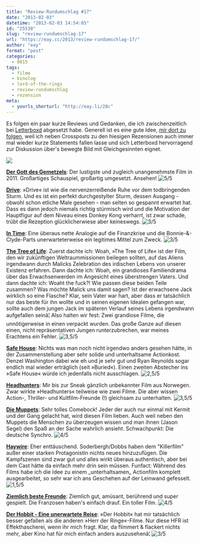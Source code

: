 ```yaml
---
title: "Review-Rundumschlag #17"
date: "2013-02-03"
datetime: "2013-02-03 14:54:05"
id: "25538"
slug: "review-rundumschlag-17"
url: "https://eay.cc/2013/review-rundumschlag-17/"
author: "eay"
format: "post"
categories:
  - 0815
tags:
  - filme
  - kinolog
  - lord-of-the-rings
  - review-rundumschlag
  - rezension
meta:
  - yourls_shorturl: "http://eay.li/28c"
---
```


Es folgen ein paar kurze Reviews und Gedanken, die ich zwischenzeitlich bei [Letterboxd](http://letterboxd.com/) abgesetzt habe. Generell ist es eine gute Idee, [mir dort zu folgen](http://letterboxd.com/eay/), weil ich neben Crossposts zu den hiesigen Rezensionen auch immer mal wieder kurze Statements fallen lasse und sich Letterboxd hervorragend zur Diskussion über's bewegte Bild mit Gleichgesinnten eignet.

![](https://eay.cc/uploads/2013/review-rundumschlag17.jpg)

[**Der Gott des Gemetzels**](http://www.imdb.com/title/tt1692486/): Der lustigste und zugleich unangenehmste Film in 2011. Großartiges Schauspiel, großartig umgesetzt. Ansehen! ![5/5](/uploads/pages/emdb/s_5.gif)

[**Drive**](http://www.imdb.com/title/tt0780504/): »Drive« ist wie die nervenzerreißende Ruhe vor dem todbringenden Sturm. Und es ist ein perfekt durchgestylter Sturm, dessen Ausgang - obwohl schon etliche Male gesehen - man selten so gespannt erwartet hat. Dass es dann jedoch niemals richtig stürmisch wird und die Motivation der Hauptfigur auf dem Niveau eines Donkey Kong verharrt, ist zwar schade, trübt die Rezeption glücklicherwiese aber keineswegs. ![3/5](/uploads/pages/emdb/s_3.gif)

[**In Time**](http://www.imdb.com/title/tt1637688/): Eine überaus nette Analogie auf die Finanzkrise und die Bonnie-&-Clyde-Parts unerwarteterweise ein legitimes Mittel zum Zweck. ![3/5](/uploads/pages/emdb/s_3.gif)

[**The Tree of Life**](http://www.imdb.com/title/tt0478304/): Zuerst dachte ich: Woah, »The Tree of Life« ist der Film, den wir zukünftigen Weltraummissionen beilegen sollten, auf das Aliens irgendwann durch Malicks Zelebration des irdischen Lebens von unserer Existenz erfahren. Dann dachte ich: Woah, ein grandioses Familiendrama über das Erwachsenwerden im Angesicht eines überstrengen Vaters. Und dann dachte ich: Woaht the fuck?! Wie passen diese beiden Teile zusammen? Was möchte Malick uns damit sagen? Ist der erwachsene Jack wirklich so eine Flasche? Klar, sein Vater war hart, aber dass er tatsächlich nur das beste für ihn wollte und in seinen eigenen Idealen gefangen war, sollte auch dem jungen Jack im späteren Verlauf seines Lebens irgendwann aufgefallen seinâ¦ Also halten wir fest: Zwei grandiose Filme, die unnötigerweise in einen verpackt wurden. Das große Ganze auf diesen einen, nicht repräsentativen Jungen runterzubrechen, war meines Erachtens ein Fehler. ![3,5/5](/uploads/pages/emdb/s_3-5.gif)

[**Safe House**](http://www.imdb.com/title/tt1599348/): Nichts was man noch nicht irgendwo anders gesehen hätte, in der Zusammenstellung aber sehr solide und unterhaltsame Actionkost. Denzel Washington dabei wie eh und je sehr gut und Ryan Reynolds sogar endlich mal wieder erträglich (seit »Buried«). Einen zweiten Abstecher ins »Safe House« würde ich jedenfalls nicht ausschlagen. ![2,5/5](/uploads/pages/emdb/s_2-5.gif)

[**Headhunters**](http://www.imdb.com/title/tt1614989/): Mir bis zur Sneak gänzlich unbekannter Film aus Norwegen. Zwar wirkte »Headhunters« teilweise wie zwei Filme. Die aber wissen Action-, Thriller- und Kultfilm-Freunde (!) gleichsam zu unterhalten. ![3,5/5](/uploads/pages/emdb/s_3-5.gif)

[**Die Muppets**](http://www.imdb.com/title/tt1204342/): Sehr tolles Comebock! Jeder der auch nur einmal mit Kermit und der Gang gelacht hat, wird diesen Film lieben. Auch weil neben den Muppets die Menschen zu überzeugen wissen und man ihnen (Jason Segel) den Spaß an der Sache wahrlich ansieht. Schwachpunkt: Die deutsche Synchro. ![4/5](/uploads/pages/emdb/s_4.gif)

[**Haywire**](http://www.imdb.com/title/tt1506999/): Eher enttäuschend. Soderbergh/Dobbs haben dem "Killerfilm" außer einer starken Protagonistin nichts neues hinzuzufügen. Die Kampfszenen sind zwar gut und alles wirkt überaus authentisch, aber bei dem Cast hätte da einfach mehr drin sein müssen. Funfact: Während des Films habe ich die Idee zu einem \_unterhaltsamen\_ Actionfilm komplett ausgearbeitet, so sehr war ich ans Geschehen auf der Leinwand gefesselt. ![1,5/5](/uploads/pages/emdb/s_1-5.gif)

[**Ziemlich beste Freunde**](http://www.imdb.com/title/tt1675434/): Ziemlich gut, amüsant, berührend und super gespielt. Die Franzosen haben's einfach drauf. Ein toller Film. ![4/5](/uploads/pages/emdb/s_4.gif)

[**Der Hobbit - Eine unerwartete Reise**](http://www.imdb.com/title/tt0903624/): »Der Hobbit« hat mir tatsächlich besser gefallen als die anderen »Herr der Ringe«-Filme. Nur diese HFR ist Effekthascherei, wenn ihr mich fragt. Klar, da flimmert & flackert nichts mehr, aber Kino hat für mich einfach anders auszusehenâ¦ ![3/5](/uploads/pages/emdb/s_3.gif)

